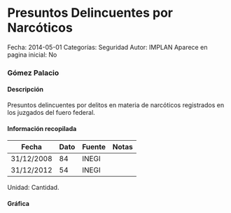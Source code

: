 Presuntos Delincuentes por Narcóticos
=====

Fecha: 2014-05-01
Categorías: Seguridad
Autor: IMPLAN
Aparece en pagina inicial: No

### Gómez Palacio

#### Descripción

Presuntos delincuentes por delitos en materia de narcóticos registrados en los juzgados del fuero federal.

<!-- break -->

#### Información recopilada

<table class="table table-hover table-bordered matriz">
  <thead>
    <tr><th>Fecha</th><th>Dato</th><th>Fuente</th><th>Notas</th></tr>
  </thead>
  <tbody>
    <tr><td class="centrado">31/12/2008</td><td class="derecha">84</td><td>INEGI</td><td></td></tr>
    <tr><td class="centrado">31/12/2012</td><td class="derecha">54</td><td>INEGI</td><td></td></tr>
  </tbody>
</table>

Unidad: Cantidad.

#### Gráfica

<div id="Morrismjkkubqw" class="grafica"></div>
  <!-- JAVASCRIPT DE LA GRAFICA EN Morrismjkkubqw -->
  <script>
  new Morris.Line({
    element: 'Morrismjkkubqw',
    data: [
      { fecha: '2008-12-31', dato: 84 },
      { fecha: '2012-12-31', dato: 54 }
    ],
    xkey: 'fecha',
    ykeys: ['dato'],
    labels: ['Dato'],
    lineColors: ['#FF5B02'],
    xLabelFormat: function(d) {
      return d.getDate()+'/'+(d.getMonth()+1)+'/'+d.getFullYear();
    },
    dateFormat: function (ts) {
      var d = new Date(ts);
      return d.getDate() + '/' + (d.getMonth() + 1) + '/' + d.getFullYear();
    }
  });
  </script>
